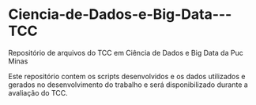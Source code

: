 # Ciencia-de-Dados-e-Big-Data---TCC
Repositório de arquivos do TCC em Ciência de Dados e Big Data da Puc Minas

Este repositório contem os scripts desenvolvidos e os dados utilizados e gerados no desenvolvimento do trabalho e será disponibilizado durante a avaliação do TCC.
